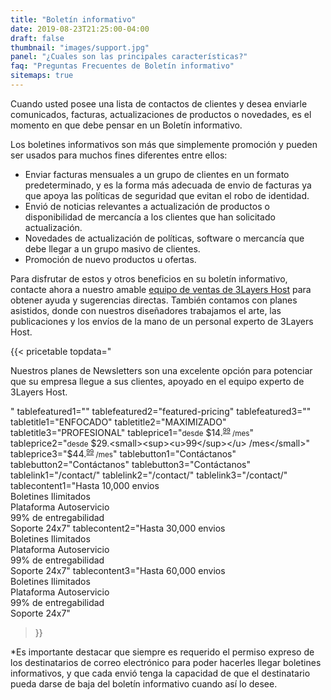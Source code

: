 ```yaml
---
title: "Boletín informativo"
date: 2019-08-23T21:25:00-04:00
draft: false
thumbnail: "images/support.jpg"
panel: "¿Cuales son las principales características?"
faq: "Preguntas Frecuentes de Boletín informativo"
sitemaps: true
---
```


Cuando usted posee una lista de contactos de clientes y desea enviarle comunicados, facturas, actualizaciones de productos o novedades, es el momento en que debe pensar en un Boletín informativo.

Los boletines informativos son más que simplemente promoción y pueden ser usados para muchos fines diferentes entre ellos:

* Enviar facturas mensuales a un grupo de clientes en un formato predeterminado, y es la forma más adecuada de envio de facturas ya que apoya las políticas de seguridad que evitan el robo de identidad.
* Envió de noticias relevantes a actualización de productos o disponibilidad de mercancía a los clientes que han solicitado actualización.
* Novedades de actualización de políticas, software o mercancía que debe llegar a un grupo masivo de clientes.
* Promoción de nuevo productos u ofertas.

Para disfrutar de estos y otros beneficios en su boletín informativo, contacte ahora a nuestro amable [equipo de ventas de 3Layers Host](https://3layers.host/contact/) para obtener ayuda y sugerencias directas. También contamos con planes asistidos, donde con nuestros diseñadores trabajamos el arte, las publicaciones y los envíos de la mano de un personal experto de 3Layers Host. 

{{< pricetable 
topdata="<p>Nuestros planes de Newsletters son una excelente opción para potenciar que su empresa llegue a sus clientes, apoyado en el equipo experto de 3Layers Host.</p>"
tablefeatured1="" tablefeatured2="featured-pricing" tablefeatured3="" 
tabletitle1="ENFOCADO" tabletitle2="MAXIMIZADO" tabletitle3="PROFESIONAL" 
tableprice1="<small>desde</small> $14.<small><sup><u>99</sup></u> /mes</small>" tableprice2="<small>desde</small> $29.<small><sup><u>99</sup></u> /mes</small>" tableprice3="$44.<small><sup><u>99</sup></u> /mes</small>"
tablebutton1="Contáctanos" tablebutton2="Contáctanos" tablebutton3="Contáctanos" 
tablelink1="/contact/" tablelink2="/contact/" tablelink3="/contact/" 
tablecontent1="Hasta 10,000 envios<br>Boletines Ilimitados<br>Plataforma Autoservicio<br>99% de entregabilidad <br>Soporte 24x7"
tablecontent2="Hasta 30,000 envios<br>Boletines Ilimitados<br>Plataforma Autoservicio<br>99% de entregabilidad <br>Soporte 24x7"
tablecontent3="Hasta 60,000 envios<br>Boletines Ilimitados<br>Plataforma Autoservicio<br>99% de entregabilidad <br>Soporte 24x7"

 >}}

*Es importante destacar que siempre es requerido el permiso expreso de los destinatarios de correo electrónico para poder hacerles llegar boletines informativos, y que cada envió tenga la capacidad de que el destinatario pueda darse de baja del boletín informativo cuando así lo desee.